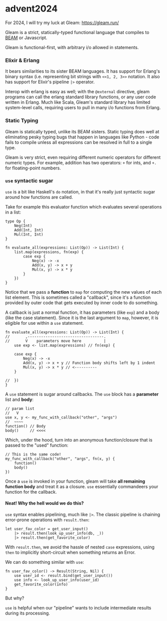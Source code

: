 # advent2024

For 2024, I will try my luck at Gleam: https://gleam.run/

Gleam is a strict, statically-typed functional language that compiles to
[BEAM](https://en.wikipedia.org/wiki/BEAM_(Erlang_virtual_machine)) or Javascript.

Gleam is functional-first, with arbitrary i/o allowed in statements. 

### Elixir & Erlang
It bears similarities to its sister BEAM languages. It has support for 
Erlang's binary syntax (i.e. representing bit strings with `<<1, 2, 3>>` 
notation. It also has support for Elixir's pipeline `|>` operator.

Interop with erlang is easy as well; with the `@external` directive,
gleam programs can call the erlang standard library functions, or any
user code written in Erlang. Much like Scala, Gleam's standard library
has limited system-level calls, requiring users to pull in many i/o
functions from Erlang.

### Static Typing
Gleam is statically typed, unlike its BEAM sisters. Static typing does well
at eliminating pesky typing bugs that happen in languages like Python - 
code fails to compile unless all expressions can be resolved in full to a
single type.

Gleam is very strict, even requiring different numeric operators for different
numeric types. For example, addition has two operators: `+` for ints, and `+.`
for floating-point numbers.

### `use` syntactic sugar
`use` is a bit like Haskell's `do` notation, in that it's really just
syntactic sugar around how functions are called.

Take for example this evaluator function which evaluates several
operations in a list:

```gleam
type Op {
    Neg(Int)
    Add(Int, Int)
    Mul(Int, Int)
}

fn evaluate_all(expressions: List(Op)) -> List(Int) {
    list.map(expressions, fn(exp) {
        case exp {
            Neg(x) -> -x
            Add(x, y) -> x + y
            Mul(x, y) -> x * y
        }
    })
}
```

Notice that we pass a **function** to `map` for computing
the new values of each list element. This is sometimes called a
"callback", since it's a function provided by outer code that
gets executed by inner code to do something.

A callback is just a normal function, it has parameters (like `exp`)
and a body (like the case statement). Since it is the last argument
to `map`, however, it is eligible for use within a `use` statement.

```gleam
fn evaluate_all(expressions: List(Op)) -> List(Int) {
//       ,----------------------------------.
//       V    parameters move here          |
    use exp <- list.map(expressions) // fn(exp) {

    case exp {
        Neg(x) -> -x
        Add(x, y) -> x + y // Function body shifts left by 1 indent
        Mul(x, y) -> x * y // <----------
    }

//  })
}
```

A `use` statement is sugar around callbacks. The `use` block has a **parameter**
list and **body**:

```gleam
// param list
//   V
use x, y <- my_func_with_callback("other", "args")
//  ~~~~
function() // Body
body()     // <<<<
```

Which, under the hood, turn into an anonymous function/closure
that is passed to the "used" function:

```gleam
// This is the same code!
my_func_with_callback("other", "args", fn(x, y) {
    function()
    body()
})
```
Once a `use` is invoked in your function, gleam will take
**all remaining function body** and treat it as a closure.
`use` essentially commandeers your function for the callback.

#### Neat! Why the hell would we do this?
`use` syntax enables pipelining, much like `|>`. The classic
pipeline is chaining error-prone operations with `result.then`:

```gleam
let user_fav_color = get_user_input()
    |> result.then(look_up_user_info(db, _))
    |> result.then(get_favorite_color)
```

With `result.then`, we avoid the hassle of nested `case` expressions,
using `then` to implicitly short-circuit when something returns an Error.

We can do something similar with `use`:

```gleam
fn user_fav_color() -> Result(String, Nil) {
    use user_id <- result.bind(get_user_input())
    use info <- look_up_user_info(user_id)
    get_favorite_color(info)
}
```

But why?

`use` is helpful when our "pipeline" wants to include intermediate
results during its processing.
